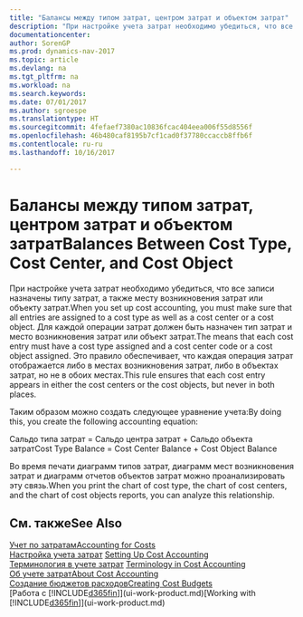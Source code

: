 ```yaml
---
title: "Балансы между типом затрат, центром затрат и объектом затрат"
description: "При настройке учета затрат необходимо убедиться, что все записи назначены типу затрат, а также месту возникновения затрат или объекту затрат. Для каждой операции затрат должен быть назначен тип затрат и место возникновения затрат или объект затрат. Это правило обеспечивает, что каждая операция затрат отображается либо в местах возникновения затрат, либо в объектах затрат, но не в обоих местах."
documentationcenter: 
author: SorenGP
ms.prod: dynamics-nav-2017
ms.topic: article
ms.devlang: na
ms.tgt_pltfrm: na
ms.workload: na
ms.search.keywords: 
ms.date: 07/01/2017
ms.author: sgroespe
ms.translationtype: HT
ms.sourcegitcommit: 4fefaef7380ac10836fcac404eea006f55d8556f
ms.openlocfilehash: 46b480caf8195b7cf1cad0f37780ccaccb8ffb6f
ms.contentlocale: ru-ru
ms.lasthandoff: 10/16/2017

---
```

# <a name="balances-between-cost-type-cost-center-and-cost-object"></a><span data-ttu-id="dce62-105">Балансы между типом затрат, центром затрат и объектом затрат</span><span class="sxs-lookup"><span data-stu-id="dce62-105">Balances Between Cost Type, Cost Center, and Cost Object</span></span>
<span data-ttu-id="dce62-106">При настройке учета затрат необходимо убедиться, что все записи назначены типу затрат, а также месту возникновения затрат или объекту затрат.</span><span class="sxs-lookup"><span data-stu-id="dce62-106">When you set up cost accounting, you must make sure that all entries are assigned to a cost type as well as a cost center or a cost object.</span></span> <span data-ttu-id="dce62-107">Для каждой операции затрат должен быть назначен тип затрат и место возникновения затрат или объект затрат.</span><span class="sxs-lookup"><span data-stu-id="dce62-107">The means that each cost entry must have a cost type assigned and a cost center code or a cost object assigned.</span></span> <span data-ttu-id="dce62-108">Это правило обеспечивает, что каждая операция затрат отображается либо в местах возникновения затрат, либо в объектах затрат, но не в обоих местах.</span><span class="sxs-lookup"><span data-stu-id="dce62-108">This rule ensures that each cost entry appears in either the cost centers or the cost objects, but never in both places.</span></span>  

 <span data-ttu-id="dce62-109">Таким образом можно создать следующее уравнение учета:</span><span class="sxs-lookup"><span data-stu-id="dce62-109">By doing this, you create the following accounting equation:</span></span>  

 <span data-ttu-id="dce62-110">Сальдо типа затрат = Сальдо центра затрат + Сальдо объекта затрат</span><span class="sxs-lookup"><span data-stu-id="dce62-110">Cost Type Balance = Cost Center Balance + Cost Object Balance</span></span>  

 <span data-ttu-id="dce62-111">Во время печати диаграмм типов затрат, диаграмм мест возникновения затрат и диаграмм отчетов объектов затрат можно проанализировать эту связь.</span><span class="sxs-lookup"><span data-stu-id="dce62-111">When you print the chart of cost type, the chart of cost centers, and the chart of cost objects reports, you can analyze this relationship.</span></span>  

## <a name="see-also"></a><span data-ttu-id="dce62-112">См. также</span><span class="sxs-lookup"><span data-stu-id="dce62-112">See Also</span></span>  
[<span data-ttu-id="dce62-113">Учет по затратам</span><span class="sxs-lookup"><span data-stu-id="dce62-113">Accounting for Costs</span></span>](finance-manage-cost-accounting.md)  
 <span data-ttu-id="dce62-114">[Настройка учета затрат](finance-set-up-cost-accounting.md) </span><span class="sxs-lookup"><span data-stu-id="dce62-114">[Setting Up Cost Accounting](finance-set-up-cost-accounting.md) </span></span>  
 <span data-ttu-id="dce62-115">[Терминология в учете затрат](finance-terminology-in-cost-accounting.md) </span><span class="sxs-lookup"><span data-stu-id="dce62-115">[Terminology in Cost Accounting](finance-terminology-in-cost-accounting.md) </span></span>  
 [<span data-ttu-id="dce62-116">Об учете затрат</span><span class="sxs-lookup"><span data-stu-id="dce62-116">About Cost Accounting</span></span>](finance-about-cost-accounting.md)  
 [<span data-ttu-id="dce62-117">Создание бюджетов расходов</span><span class="sxs-lookup"><span data-stu-id="dce62-117">Creating Cost Budgets</span></span>](finance-create-cost-budgets.md)  
 <span data-ttu-id="dce62-118">[Работа с [!INCLUDE[d365fin](includes/d365fin_md.md)]](ui-work-product.md)</span><span class="sxs-lookup"><span data-stu-id="dce62-118">[Working with [!INCLUDE[d365fin](includes/d365fin_md.md)]](ui-work-product.md)</span></span>

